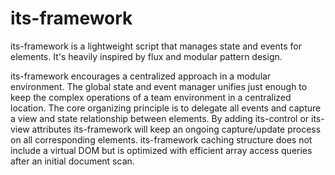 # its-framework

its-framework is a lightweight script that manages state and events for elements. 
It's heavily inspired by flux and modular pattern design.

its-framework encourages a centralized approach in a modular environment. The global state and event manager unifies just enough to keep the complex operations of a team environment in a centralized location.
The core organizing principle is to delegate all events and capture a view and state relationship between elements. By adding its-control or its-view attributes its-framework will keep an ongoing capture/update process on all corresponding elements. its-framework caching structure does not include a virtual DOM but is optimized with efficient array access queries after an initial document scan.
